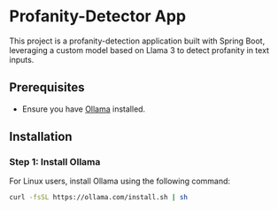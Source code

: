 # Profanity-Detector App

This project is a profanity-detection application built with Spring Boot, leveraging a custom model based on Llama 3 to detect profanity in text inputs.

## Prerequisites

- Ensure you have [Ollama](https://ollama.com/download) installed.

## Installation

### Step 1: Install Ollama

For Linux users, install Ollama using the following command:

```sh
curl -fsSL https://ollama.com/install.sh | sh
